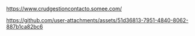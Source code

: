 https://www.crudgestioncontacto.somee.com/



https://github.com/user-attachments/assets/51d36813-7951-4840-8062-887b1ca82bc6

